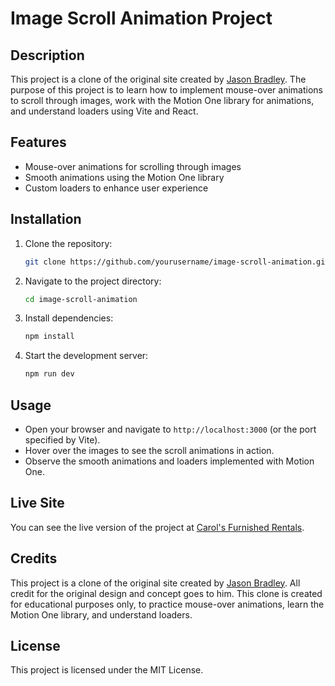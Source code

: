 # Image Scroll Animation Project

## Description
This project is a clone of the original site created by [Jason Bradley](https://jasonbradley.co/). The purpose of this project is to learn how to implement mouse-over animations to scroll through images, work with the Motion One library for animations, and understand loaders using Vite and React.

## Features
- Mouse-over animations for scrolling through images
- Smooth animations using the Motion One library
- Custom loaders to enhance user experience

## Installation
1. Clone the repository:
    ```sh
    git clone https://github.com/yourusername/image-scroll-animation.git
    ```
2. Navigate to the project directory:
    ```sh
    cd image-scroll-animation
    ```
3. Install dependencies:
    ```sh
    npm install
    ```
4. Start the development server:
    ```sh
    npm run dev
    ```

## Usage
- Open your browser and navigate to `http://localhost:3000` (or the port specified by Vite).
- Hover over the images to see the scroll animations in action.
- Observe the smooth animations and loaders implemented with Motion One.

## Live Site
You can see the live version of the project at [Carol's Furnished Rentals](https://www.carolsfurnishedrentals.com/).

## Credits
This project is a clone of the original site created by [Jason Bradley](https://jasonbradley.co/). All credit for the original design and concept goes to him. This clone is created for educational purposes only, to practice mouse-over animations, learn the Motion One library, and understand loaders.

## License
This project is licensed under the MIT License.
